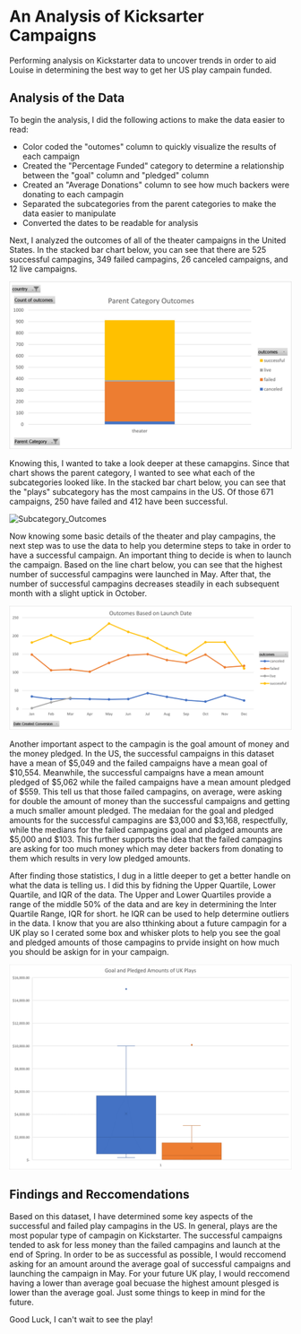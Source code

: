 # An Analysis of Kicksarter Campaigns
Performing analysis on Kickstarter data to uncover trends in order to aid Louise in determining the best way to get her US play campain funded.

## Analysis of the Data
To begin the analysis, I did the following actions to make the data easier to read:

* Color coded the "outomes" column to quickly visualize the results of each campaign
* Created the "Percentage Funded" category to determine a relationship between the "goal" column and "pledged" column
* Created an "Average Donations" column to see how much backers were donating to each campagin
* Separated the subcategories from the parent categories to make the data easier to manipulate
* Converted the dates to be readable for analysis

Next, I analyzed the outcomes of all of the theater campaigns in the United States. In the stacked bar chart below, you can see that there are 525 successful campagins, 349 failed campagins, 26 canceled campaigns, and 12 live campaigns.

![Parent_Categories_Outcome](https://github.com/rmward17/kickstarter-analysis/blob/main/Parent_Categories_Outcome.jpg?raw=true)

Knowing this, I wanted to take a look deeper at these camapgins. Since that chart shows the parent category, I wanted to see what each of the subcategories looked like. In the stacked bar chart below, you can see that the "plays" subcategory has the most campains in the US. Of those 671 campaigns, 250 have failed and 412 have been successful.

![Subcategory_Outcomes](https://github.com/rmward17/kickstarter-analysis/blob/main/Subcategories_Outcomes.jpg?raw=true)

Now knowing some basic details of the theater and play campagins, the next step was to use the data to help you determine steps to take in order to have a successful campaign. An important thing to decide is when to launch the campaign. Based on the line chart below, you can see that the highest number of successful campagins were launched in May. After that, the number of successful campagins decreases steadily in each subsequent month with a slight uptick in October. 

![Outcomes_Based_on_Launch_Date](https://github.com/rmward17/kickstarter-analysis/blob/main/Outcomes_Based_on_Launch_Date.jpg?raw=true)

Another important aspect to the campagin is the goal amount of money and the money pledged. In the US, the successful campaigns in this dataset have a mean of $5,049 and the failed campaigns have a mean goal of $10,554. Meanwhile, the successful campaigns have a mean amount pledged of $5,062 while the failed campaigns have a mean amount pledged of $559. This tell us that those failed campagins, on average, were asking for double the amount of money than the successful campaigns and getting a much smaller amount pledged. The medaian for the goal and pledged amounts for the successful campagins are $3,000 and $3,168, respectfully, while the medians for the failed campagins goal and pladged amounts are $5,000 and $103. This further supports the idea that the failed campagins are asking for too much money which may deter backers from donating to them which results in very low pledged amounts.

After finding those statistics, I dug in a little deeper to get a better handle on what the data is telling us. I did this by fidning the Upper Quartile, Lower Quartile, and IQR of the data. The Upper and Lower Quartiles provide a range of the middle 50% of the data and are key in determining the Inter Quartile Range, IQR for short. he IQR can be used to help determine outliers in the data. I know that you are also tthinking about a future campagin for a UK play so I cerated some box and whisker plots to help you see the goal and pledged amounts of those campagins to prvide insight on how much you should be askign for in your campaign.

![UK_Play_BW](https://github.com/rmward17/kickstarter-analysis/blob/main/UK_Play_BW.jpg?raw=true)

## Findings and Reccomendations

Based on this dataset, I have determined some key aspects of the successful and failed play campagins in the US. In general, plays are the most popular type of campagin on Kickstarter. The successful campaigns tended to ask for less money than the failed campagins and launch at the end of Spring. In order to be as successful as possible, I would reccomend asking for an amount around the average goal of successful campaigns and launching the campaign in May. For your future UK play, I would reccomend having a lower than average goal becuase the highest amount plesged is lower than the average goal. Just some things to keep in mind for the future. 

Good Luck, I can't wait to see the play!


